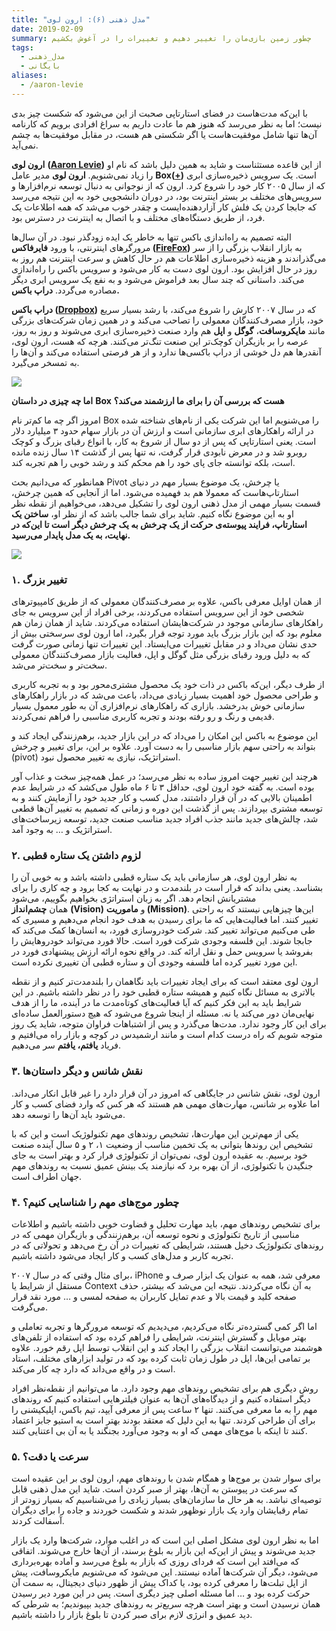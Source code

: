 ```yaml
---
title: "مدل ذهنی (۶): ارون لوی"
date: 2019-02-09
summary: چطور زمین بازی‌مان را تغییر دهیم و تغییرات را در آغوش بکشیم
tags:
  - مدل_ذهنی
  - بایگانی
aliases:
  - /aaron-levie
---
```

با این‌که مدت‌هاست در فضای استارتاپی صحبت از این می‌شود که شکست چیز بدی نیست؛ اما به نظر می‌رسد که هنوز هم ما عادت داریم به سراغ افرادی برویم که کارنامه آن‌ها تنها شامل موفقیت‌هاست یا اگر شکستی هم هست، در مقابل موفقیت‌ها به چشم نمی‌آید.

**ارون لوی** **(**[**Aaron Levie**](https://en.wikipedia.org/wiki/Aaron_Levie)**)** از این قاعده مستثناست و شاید به همین دلیل باشد که نام او را زیاد نمی‌شنویم. **ارون لوی** مدیر عامل **Box([+](https://www.box.com/home))** است. یک سرویس ذخیره‌سازی ابری که از سال ۲۰۰۵ کار خود را شروع کرد. ارون که از نوجوانی به دنبال توسعه نرم‌افزارها و سرویس‌های مختلف بر بستر اینترنت بود، در دوران دانشجویی خود به این نتیجه می‌رسد که جابجا کردن یک فلش کار آزاردهنده‌ایست و چقدر خوب می‌شد که همه اطلاعات یک فرد، از طریق دستگاه‌های مختلف و با اتصال به اینترنت در دسترس بود.

البته تصمیم به راه‌اندازی باکس تنها به خاطر یک ایده زودگذر نبود. در آن سال‌ها مرورگرهای اینترنتی، با ورود **فایرفاکس ([FireFox](https://www.mozilla.org/en-US/firefox/))** به بازار انقلاب بزرگی را از سر می‌گذراندند و هزینه ذخیره‌سازی اطلاعات هم در حال کاهش و سرعت اینترنت هم روز به روز در حال افزایش بود. ارون لوی دست به کار می‌شود و سرویس باکس را راه‌اندازی می‌کند. داستانی که چند سال بعد فراموش می‌شود و به نفع یک سرویس ابری دیگر مصادره می‌گردد. **دراپ باکس.**

**دراپ باکس ([Dropbox](https://www.dropbox.com/))** که در سال ۲۰۰۷ کارش را شروع می‌کند، با رشد بسیار سریع خود، بازار مصرف‌کنندگان معمولی را تصاحب می‌کند و در همین زمان شرکت‌های بزرگی مانند **مایکروسافت**، **گوگل** و **اپل** هم وارد صنعت ذخیره‌سازی ابری می‌شوند و روز به روز، عرصه را بر بازیگران کوچک‌تر این صنعت تنگ‌تر می‌کنند. هرچه که هست، ارون لوی، آنقدرها هم دل خوشی از دراپ باکسی‌ها ندارد و از هر فرصتی استفاده می‌کند و آن‌ها را به تمسخر می‌گیرد.

![]( /media/Beefweet.jpg)

**اما چه چیزی در داستان** **Box** **هست که بررسی آن را برای ما ارزشمند می‌کند؟**

امروز اگر چه ما کم‌تر نام Box را می‌شنویم اما این شرکت یکی از نام‌های شناخته شده در ارائه راهکار‌های ابری سازمانی است و ارزش آن در بازار سهام حدود ۳ میلیارد دلار است. یعنی استارتاپی که پس از دو سال از شروع به کار، با انواع رقبای بزرگ و کوچک روبرو شد و در معرض نابودی قرار گرفت، نه تنها پس از گذشت ۱۴ سال زنده مانده است، بلکه توانسته جای پای خود را هم محکم کند و رشد خوبی را هم تجربه کند.

همانطور که می‌دانیم بحث Pivot یا چرخش، یک موضوع بسیار مهم در دنیای استارتاپ‌هاست که معمولا هم بد فهمیده می‌شود. اما از آنجایی که همین چرخش، قسمت بسیار مهمی از مدل ذهنی ارون لوی را تشکیل می‌دهد، می‌خواهیم از نقطه نظر او به این موضوع نگاه کنیم. شاید برای شما جالب باشد که از نظر او، **ساختن یک استارتاپ، فرایند پیوسته‌ی حرکت از یک چرخش به یک چرخش دیگر است تا این‌که در نهایت، به یک مدل پایدار می‌رسید.**

![]( /media/Pivot.jpg)

### **۱. تغییر بزرگ**

از همان اوایل معرفی باکس، علاوه بر مصرف‌کنندگان معمولی که از طریق کامپیوترهای شخصی خود از این سرویس استفاده می‌کردند، برخی افراد از این سرویس به جای راهکارهای سازمانی موجود در شرکت‌هایشان استفاده می‌کردند. شاید از همان زمان هم معلوم بود که این بازار بزرگ باید مورد توجه قرار بگیرد، اما ارون لوی سرسختی بیش از حدی نشان می‌داد و در مقابل تغییرات می‌ایستاد. این تغییرات تنها زمانی صورت گرفت که به دلیل ورود رقبای بزرگی مثل گوگل و اپل، فعالیت بازار مصرف‌کنندگان معمولی سخت‌تر و سخت‌تر می‌شد.

از طرف دیگر، این‌که باکس در ذات خود یک محصول مشتری‌محور بود و به تجربه کاربری و طراحی محصول خود اهمیت بسیار زیادی می‌داد، باعث می‌شد که در بازار راهکارهای سازمانی خوش بدرخشد. بازاری که راهکارهای نرم‌افزاری آن به طور معمول بسیار قدیمی و رنگ و رو رفته بودند و تجربه کاربری مناسبی را فراهم نمی‌کردند.

این موضوع به باکس این امکان را می‌داد که در این بازار جدید، برهم‌زنندگی ایجاد کند و بتواند به راحتی سهم بازار مناسبی را به دست آورد. علاوه بر این، برای تغییر و چرخش (pivot) استراتژیک، نیازی به تغییر محصول نبود.

هرچند این تغییر جهت امروز ساده به نظر می‌رسد؛ در عمل همه‌چیز سخت و عذاب آور بوده است. به گفته خود ارون لوی، حداقل ۳ تا ۶ ماه طول می‌کشد که در شرایط عدم اطمینان بالایی که در آن قرار داشتند، مدل کسب و کار جدید خود را آزمایش کنند و به توسعه مشتری بپردازند. پس از گذشت این دوره و زمانی که تصمیم به تغییر آن‌ها قطعی شد، چالش‌های جدید مانند جذب افراد جدید مناسب صنعت جدید، توسعه زیرساخت‌های استراتژیک و … به وجود آمد.

### **۲. لزوم داشتن یک ستاره قطبی**

به نظر ارون لوی، هر سازمانی باید یک ستاره قطبی داشته باشد و به خوبی آن را بشناسد. یعنی بداند که قرار است در بلندمدت و در نهایت به کجا برود و چه کاری را برای مشتریانش انجام دهد. اگر به زبان استراتژی بخواهیم بگوییم، می‌شود همان **چشم‌انداز** **(****Vision****)** و **ماموریت (****Mission****)**. این‌ها چیزهایی نیستند که به راحتی تغییر کنند. اما فعالیت‌هایی که ما برای رسیدن به هدف خود انجام می‌دهیم و مسیری که طی می‌کنیم می‌تواند تغییر کند. شرکت خودروسازی فورد، به انسان‌ها کمک می‌کند که جابجا شوند. این فلسفه وجودی شرکت فورد است. حالا فورد می‌تواند خودروهایش را بفروشد یا سرویس حمل و نقل ارائه کند. در واقع نحوه ارائه ارزش پیشنهادی فورد در این مورد تغییر کرده اما فلسفه وجودی آن و ستاره قطبی آن تغییری نکرده است.

ارون لوی معتقد است که برای ایجاد تغییرات باید نگاهمان را بلندمدت‌تر کنیم و از نقطه بالاتری به مسائل نگاه کنیم و همیشه ستاره قطبی خود را در نظر داشته باشیم. در این شرایط باید به این فکر کنیم که آیا فعالیت‌های کوتاه‌مدت ما در آینده، ما را از هدف نهایی‌مان دور می‌کند یا نه. مسئله از اینجا شروع می‌شود که هیچ دستورالعمل ساده‌ای برای این کار وجود ندارد. مدت‌ها می‌گذرد و پس از اشتباهات فراوان متوجه، شاید یک روز متوجه شویم که راه درست کدام است و مانند ارشمیدس در کوچه و بازار راه می‌افتیم و فریاد **یافتم، یافتم** سر می‌دهیم.

### **۳. نقش شانس و دیگر داستان‌ها**

ارون لوی، نقش شانس در جایگاهی که امروز در آن قرار دارد را غیر قابل انکار می‌داند. اما علاوه بر شانس، مهارت‌های مهمی هم هستند که هر کس که وارد فضای کسب و کار می‌شود باید آن‌ها را توسعه دهد.

یکی از مهم‌ترین این مهارت‌ها، تشخیص روندهای مهم تکنولوژیک است و این که با تشخیص این روندها بتوانی به یک تخمین مناسب از وضعیت ۱، ۲ و ۵ سال آینده صنعت خود برسیم. به عقیده ارون لوی، نمی‌توان از تکنولوژی فرار کرد و بهتر است به جای جنگیدن با تکنولوژی، از آن بهره برد که نیازمند یک بینش عمیق نسبت به روندهای مهم جهان اطراف است.

### **۴. چطور موج‌های مهم را شناسایی کنیم؟**

برای تشخیص روندهای مهم، باید مهارت تحلیل و قضاوت خوبی داشته باشیم و اطلاعات مناسبی از تاریخ تکنولوژی و نحوه توسعه آن، برهم‌زنندگی و بازیگران مهمی که در روندهای تکنولوژیک دخیل هستند، شرایطی که تغییرات در آن رخ می‌دهد و تحولاتی که در تجربه کاربر و مدل‌های کسب و کار ایجاد می‌شود داشته باشیم.

برای مثال وقتی که در سال ۲۰۰۷، iPhone معرفی شد، همه به عنوان یک ابزار صرف و مستقل از شرایط یا Context به آن نگاه می‌کردند. نتیجه این می‌شد که بیشتر، حذف صفحه کلید و قیمت بالا و عدم تمایل کاربران به صفحه لمسی و … مورد نقد قرار می‌گرفت.

اما اگر کمی گسترده‌تر نگاه می‌کردیم، می‌دیدیم که توسعه مرورگرها و تجربه تعاملی و بهتر موبایل و گسترش اینترنت، شرایطی را فراهم کرده بود که استفاده از تلفن‌های هوشمند می‌توانست انقلاب بزرگی را ایجاد کند و این انقلاب توسط اپل رقم خورد. علاوه بر تمامی این‌ها، اپل در طول زمان ثابت کرده بود که در تولید ابزارهای مختلف، استاد است و در واقع می‌داند که دارد چه کار می‌کند.

روش دیگری هم برای تشخیص روندهای مهم وجود دارد. ما می‌توانیم از نقطه‌نظر افراد دیگر استفاده کنیم و از دیدگاه‌های آن‌ها به عنوان فیلتر‌هایی استفاده کنیم که روندهای مهم را به ما معرفی می‌کنند. تنها ۲ ساعت پس از معرفی آیپد، تیم باکس، اپلیکیشنی را برای آن طراحی کردند. تنها به این دلیل که معتقد بودند بهتر است به استیو جابز اعتماد کنند تا اینکه با موج‌های مهمی که او به وجود می‌آورد بجنگند یا به آن بی اعتنایی کنند.

### **۵. سرعت یا دقت؟**

برای سوار شدن بر موج‌ها و همگام شدن با روندهای مهم، ارون لوی بر این عقیده است که سرعت در پیوستن به آن‌ها، بهتر از صبر کردن است. شاید این مدل ذهنی قابل توصیه‌ای نباشد. به هر حال ما سازمان‌های بسیار زیادی را می‌شناسیم که بسیار زودتر از تمام رقبایشان وارد یک بازار نوظهور شدند و شکست خوردند و جاده را برای دیگران آسفالت کردند.

اما به نظر ارون لوی مشکل اصلی این است که در اغلب موارد، شرکت‌ها وارد یک بازار جدید می‌شوند و پیش از این‌که این بازار به بلوغ برسند، از آن‌ها خارج می‌شوند. اتفاقی که می‌افتد این است که فردای روزی که بازار به بلوغ می‌رسد و آماده بهره‌برداری می‌شود، دیگر آن‌ شرکت‌ها آماده نیستند. این می‌شود که می‌شنویم مایکروسافت، پیش از اپل تبلت‌ها را معرفی کرده بود، یا کداک پیش از ظهور دنیای دیجیتال، به سمت آن حرکت کرده بود و … اما مسئله اصلی چیز دیگری است. پس در این مورد دیر رسیدن همان نرسیدن است و بهتر است هرچه سریع‌تر به روندهای جدید بپیوندیم؛ به شرطی که دید عمیق و انرژی لازم برای صبر کردن تا بلوغ بازار را داشته باشیم.